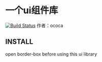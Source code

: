 # 一个ui组件库
[![Build Status](https://travis-ci.org/ococa/wheels.svg?branch=master)](https://travis-ci.org/ococa/wheels)
作者：ococa

## INSTALL
open border-box before using this ui library

